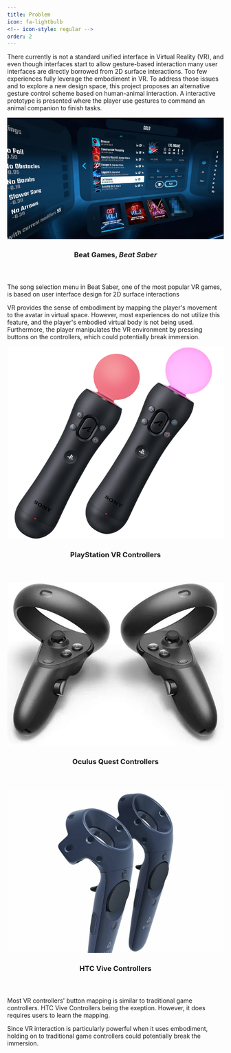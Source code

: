 ```yaml
---
title: Problem
icon: fa-lightbulb
<!-- icon-style: regular -->
order: 2
---
```


There currently is not a standard unified interface in Virtual Reality (VR), and even though interfaces start to allow gesture-based interaction many user interfaces are directly borrowed from 2D surface interactions. Too few experiences fully leverage the embodiment in VR. To address those issues and to explore a new design space, this project proposes an alternative gesture control scheme based on human-animal interaction. A interactive prototype is presented where the player use gestures to command an animal companion to finish tasks.




  <div class="6u 12u$(mobile)">
    <div class="item">
      <a class="image fit"><img src="assets/images/related-works/beat-saber.jpg" alt="Beat Saber" /></a>
      <header>
        <h3>Beat Games, <i>Beat Saber</i></h3>
      </header>
    </div>
  </div>
The song selection menu in Beat Saber, one of the most popular VR games, is based on user interface design for 2D surface interactions


VR provides the sense of embodiment by mapping the player's movement to the avatar in virtual space. However, most experiences do not utilize this feature, and the player's embodied virtual body is not being used. Furthermore, the player manipulates the VR environment by pressing buttons on the controllers, which could potentially break immersion.

<div class="row">
  <div class="4u 12u$(mobile)">
    <div class="item">
      <a class="image fit"><img src="assets/images/related-works/psvr-controllers.png" alt="PlayStation VR Controllers" /></a>
      <header>
        <h3>PlayStation VR Controllers</h3>
      </header>
    </div>
  </div>
  <div class="4u 12u$(mobile)">
    <div class="item">
      <a class="image fit"><img src="assets/images/related-works/quest-controllers.jpg" alt="Oculus Quest Controllers" /></a>
      <header>
        <h3>Oculus Quest Controllers</h3>
      </header>
    </div>
  </div>
  <div class="4u 12u$(mobile)">
    <div class="item">
      <a class="image fit"><img src="assets/images/related-works/vive-controllers.jpg" alt="HTC Vive Controllers" /></a>
      <header>
        <h3>HTC Vive Controllers</h3>
      </header>
    </div>
  </div>
</div>
Most VR controllers' button mapping is similar to traditional game controllers. HTC Vive Controllers being the exeption. However, it does requires users to learn the mapping.


Since VR interaction is particularly powerful when it uses embodiment, holding on to traditional game controllers could potentially break the immersion.
